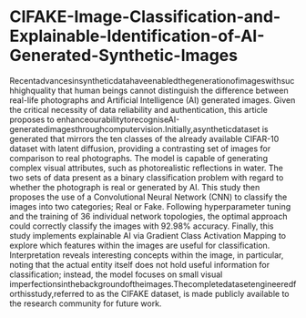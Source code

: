 #  CIFAKE-Image-Classification-and-Explainable-Identification-of-AI-Generated-Synthetic-Images


Recentadvancesinsyntheticdatahaveenabledthegenerationofimageswithsuchhighquality
that human beings cannot distinguish the difference between real-life photographs and Artificial Intelligence
(AI) generated images. Given the critical necessity of data reliability and authentication, this article proposes
to enhanceourabilitytorecogniseAI-generatedimagesthroughcomputervision.Initially,asyntheticdataset
is generated that mirrors the ten classes of the already available CIFAR-10 dataset with latent diffusion,
providing a contrasting set of images for comparison to real photographs. The model is capable of generating
complex visual attributes, such as photorealistic reflections in water. The two sets of data present as a binary
classification problem with regard to whether the photograph is real or generated by AI. This study then proposes the
use of a Convolutional Neural Network (CNN) to classify the images into two categories;
Real or Fake. Following hyperparameter tuning and the training of 36 individual network topologies, 
the optimal approach could correctly classify the images with 92.98% accuracy. Finally, 
this study implements explainable AI via Gradient Class Activation Mapping to explore which features within the images are useful
for classification. Interpretation reveals interesting concepts within the image, in particular, noting that the
actual entity itself does not hold useful information for classification; instead, the model focuses on small
visual imperfectionsinthebackgroundoftheimages.Thecompletedatasetengineeredforthisstudy,referred
to as the CIFAKE dataset, is made publicly available to the research community for future work.

